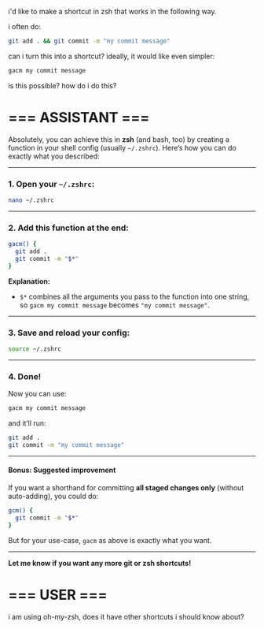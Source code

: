 i'd like to make a shortcut in zsh that works in the following way.

i often do:

```zsh
git add . && git commit -m "my commit message"
```

can i turn this into a shortcut? ideally, it would like even simpler:

```zsh
gacm my commit message
```

is this possible? how do i do this?

# === ASSISTANT ===

Absolutely, you can achieve this in **zsh** (and bash, too) by creating a function in your shell config (usually `~/.zshrc`). Here’s how you can do exactly what you described:

---

### 1. Open your `~/.zshrc`:

```zsh
nano ~/.zshrc
```

---

### 2. Add this function at the end:

```zsh
gacm() {
  git add .
  git commit -m "$*"
}
```

**Explanation:**
- `$*` combines all the arguments you pass to the function into one string, so `gacm my commit message` becomes `"my commit message"`.

---

### 3. Save and reload your config:

```zsh
source ~/.zshrc
```

---

### 4. Done!  
Now you can use:

```zsh
gacm my commit message
```

and it’ll run:

```zsh
git add .
git commit -m "my commit message"
```

---

#### **Bonus: Suggested improvement**

If you want a shorthand for committing **all staged changes only** (without auto-adding), you could do:

```zsh
gcm() {
  git commit -m "$*"
}
```

But for your use-case, `gacm` as above is exactly what you want.

---

**Let me know if you want any more git or zsh shortcuts!**

# === USER ===

i am using oh-my-zsh, does it have other shortcuts i should know about?
